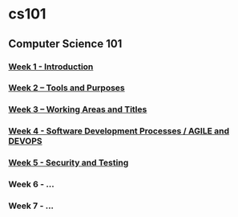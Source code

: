 # cs101
## Computer Science 101

### [Week 1 - Introduction](./week1)

### [Week 2 – Tools and Purposes](./week2)

### [Week 3 – Working Areas and Titles](./week3)

### [Week 4 - Software Development Processes / AGILE and DEVOPS](./week4)

### [Week 5 - Security and Testing](./week5)

### Week 6 - ...

### Week 7 - ...
